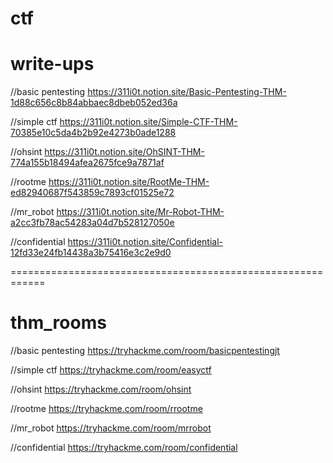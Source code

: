 # ctf

# write-ups

//basic pentesting 
https://311i0t.notion.site/Basic-Pentesting-THM-1d88c656c8b84abbaec8dbeb052ed36a

//simple ctf 
https://311i0t.notion.site/Simple-CTF-THM-70385e10c5da4b2b92e4273b0ade1288

//ohsint 
https://311i0t.notion.site/OhSINT-THM-774a155b18494afea2675fce9a7871af

//rootme 
https://311i0t.notion.site/RootMe-THM-ed82940687f543859c7893cf01525e72

//mr_robot
https://311i0t.notion.site/Mr-Robot-THM-a2cc3fb78ac54283a04d7b528127050e

//confidential
https://311i0t.notion.site/Confidential-12fd33e24fb14438a3b75416e3c2e9d0

============================================================

# thm_rooms

//basic pentesting
https://tryhackme.com/room/basicpentestingjt

//simple ctf
https://tryhackme.com/room/easyctf

//ohsint
https://tryhackme.com/room/ohsint

//rootme
https://tryhackme.com/room/rrootme

//mr_robot
https://tryhackme.com/room/mrrobot

//confidential
https://tryhackme.com/room/confidential
